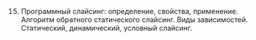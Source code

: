15. Программный слайсинг: определение, свойства, применение. Алгоритм обратного статического слайсинг. Виды зависимостей. Статический, динамический, условный слайсинг.
